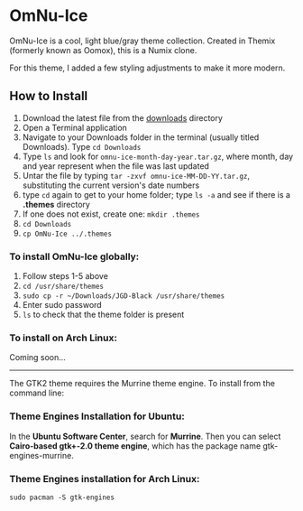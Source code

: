 # OmNu-Ice
OmNu-Ice is a cool, light blue/gray theme collection. Created in Themix (formerly known as Oomox), this is a Numix clone.

For this theme, I added a few styling adjustments to make it more modern.

## How to Install

1. Download the latest file from the [downloads](https://github.com/jgpws/omnu-ice/tree/main/downloads) directory
2. Open a Terminal application
3. Navigate to your Downloads folder in the terminal (usually titled Downloads). Type `cd Downloads`
4. Type `ls` and look for `omnu-ice-month-day-year.tar.gz`, where month, day and year represent when the file was last updated
5. Untar the file by typing `tar -zxvf omnu-ice-MM-DD-YY.tar.gz`, substituting the current version's date numbers
6. type `cd` again to get to your home folder; type `ls -a` and see if there is a **.themes** directory
7. If one does not exist, create one: `mkdir .themes`
8. `cd Downloads`
9. `cp OmNu-Ice ../.themes`

### To install OmNu-Ice globally:

1. Follow steps 1-5 above
2. `cd /usr/share/themes`
3. `sudo cp -r ~/Downloads/JGD-Black /usr/share/themes`
4. Enter sudo password
5. `ls` to check that the theme folder is present

### To install on Arch Linux:

Coming soon...

---

The GTK2 theme requires the Murrine theme engine. To install from the command line:

### Theme Engines Installation for Ubuntu:

In the **Ubuntu Software Center**, search for **Murrine**. Then you can select **Cairo-based gtk+-2.0 theme engine**, which has the package name gtk-engines-murrine.

### Theme Engines installation for Arch Linux:

```sudo pacman -S gtk-engines```

